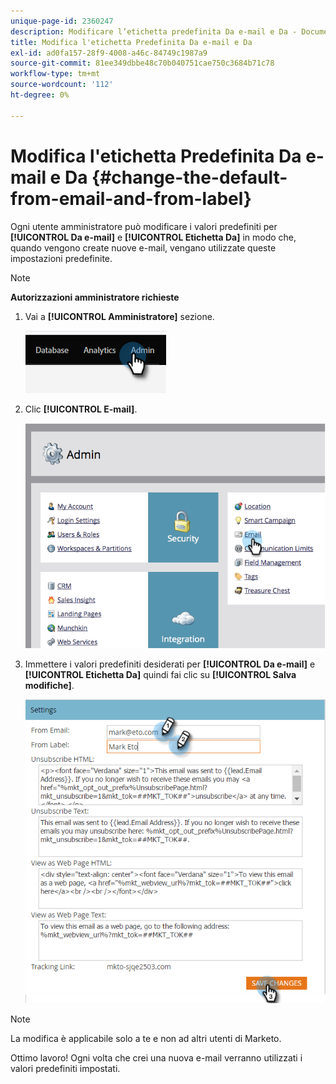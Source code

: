 ```yaml
---
unique-page-id: 2360247
description: Modificare l’etichetta predefinita Da e-mail e Da - Documentazione di Marketo - Documentazione del prodotto
title: Modifica l'etichetta Predefinita Da e-mail e Da
exl-id: ad0fa157-28f9-4008-a46c-84749c1987a9
source-git-commit: 81ee349dbbe48c70b040751cae750c3684b71c78
workflow-type: tm+mt
source-wordcount: '112'
ht-degree: 0%

---
```


# Modifica l&#39;etichetta Predefinita Da e-mail e Da {#change-the-default-from-email-and-from-label}

Ogni utente amministratore può modificare i valori predefiniti per **[!UICONTROL Da e-mail]** e **[!UICONTROL Etichetta Da]** in modo che, quando vengono create nuove e-mail, vengano utilizzate queste impostazioni predefinite.

>[!NOTE]
>
>**Autorizzazioni amministratore richieste**

1. Vai a **[!UICONTROL Amministratore]** sezione.

   ![](assets/change-the-default-from-email-and-from-label-1.png)

1. Clic **[!UICONTROL E-mail]**.

   ![](assets/change-the-default-from-email-and-from-label-2.png)

1. Immettere i valori predefiniti desiderati per **[!UICONTROL Da e-mail]** e **[!UICONTROL Etichetta Da]** quindi fai clic su **[!UICONTROL Salva modifiche]**.

   ![](assets/change-the-default-from-email-and-from-label-3.png)

>[!NOTE]
>
>La modifica è applicabile solo a te e non ad altri utenti di Marketo.

Ottimo lavoro! Ogni volta che crei una nuova e-mail verranno utilizzati i valori predefiniti impostati.
